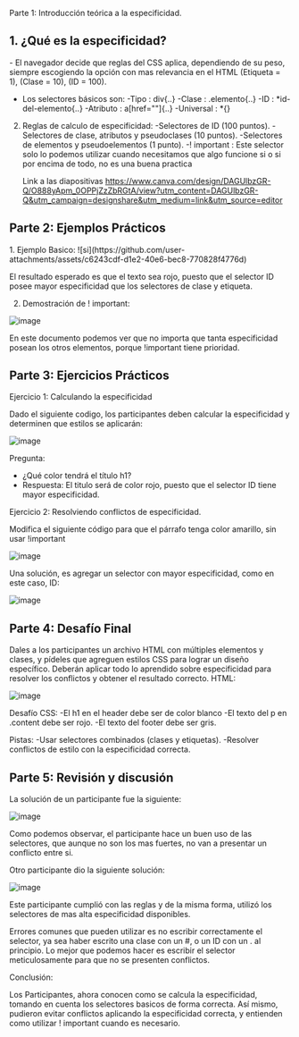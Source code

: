 Parte 1: Introducción teórica a la especificidad.

<h2>1. ¿Qué es la especificidad?</h2>
  - El navegador decide que reglas del CSS aplica, dependiendo de su peso, siempre escogiendo la opción con mas relevancia en el HTML (Etiqueta = 1), (Clase = 10), (ID = 100).

  - Los selectores básicos son:
    -Tipo : div{..}
    -Clase : .elemento{..}
    -ID : *id-del-elemento{..}
    -Atributo : a[href=""]{..}
    -Universal : *{}
    
2. Reglas de calculo de especificidad:
  -Selectores de ID (100 puntos).
  -Selectores de clase, atributos y pseudoclases (10 puntos).
  -Selectores de elementos y pseudoelementos (1 punto).
  -! important : Este selector solo lo podemos utilizar cuando necesitamos que algo funcione si o si por encima de todo, no es una buena practica

   Link a las diapositivas https://www.canva.com/design/DAGUlbzGR-Q/O888yApm_0OPPjZzZbRGtA/view?utm_content=DAGUlbzGR-Q&utm_campaign=designshare&utm_medium=link&utm_source=editor


<h2>Parte 2: Ejemplos Prácticos</h2>
1. Ejemplo Basico:
![si](https://github.com/user-attachments/assets/c6243cdf-d1e2-40e6-bec8-770828f4776d)

El resultado esperado es que el texto sea rojo, puesto que el selector ID posee mayor especificidad que los selectores de clase y etiqueta.

2. Demostración de ! important:
   
![image](https://github.com/user-attachments/assets/d086c8b4-9b10-43cb-a09f-9ff7e87378a7)

En este documento podemos ver que no importa que tanta especificidad posean los otros elementos, porque !important tiene prioridad.

<h2>Parte 3: Ejercicios Prácticos</h2>

Ejercicio 1: Calculando la especificidad

Dado el siguiente codigo, los participantes deben calcular la especificidad y determinen que estilos se aplicarán:

![image](https://github.com/user-attachments/assets/a69d8632-5b5a-48d5-b028-4643910d7876)

Pregunta:
  - ¿Qué color tendrá el título h1?
  - Respuesta: El titulo será de color rojo, puesto que el selector ID tiene mayor especificidad.

Ejercicio 2: Resolviendo conflictos de especificidad.

Modifica el siguiente código para que el párrafo tenga color amarillo, sin usar !important

![image](https://github.com/user-attachments/assets/99df0009-55f7-436e-bfe9-8f6c6ca50faf)

Una solución, es agregar un selector con mayor especificidad, como en este caso, ID:

![image](https://github.com/user-attachments/assets/f6dd7679-71e2-43bc-80e2-2c2fe94edf6d)

<h2>Parte 4: Desafío Final</h2>

Dales a los participantes un archivo HTML con múltiples elementos y clases, y pídeles que
agreguen estilos CSS para lograr un diseño específico. Deberán aplicar todo lo aprendido sobre
especificidad para resolver los conflictos y obtener el resultado correcto.
HTML:

![image](https://github.com/user-attachments/assets/e36f0529-fca5-48ac-9ecc-57ce07d919b6)

Desafío CSS:
  -El h1 en el header debe ser de color blanco
  -El texto del p en .content debe ser rojo.
  -El texto del footer debe ser gris.

Pistas:
  -Usar selectores combinados (clases y etiquetas).
  -Resolver conflictos de estilo con la especificidad correcta.


<h2>Parte 5: Revisión y discusión</h2>

La solución de un participante fue la siguiente:

![image](https://github.com/user-attachments/assets/373b4d6a-10f0-45e6-82b6-f3edc48b1f33)

Como podemos observar, el participante hace un buen uso de las selectores, que aunque no son los mas fuertes, no van a presentar un conflicto entre si.

Otro participante dio la siguiente solución:

![image](https://github.com/user-attachments/assets/f0305a78-f953-4118-ad1e-2a02a512313c)

Este participante cumplió con las reglas y de la misma forma, utilizó los selectores de mas alta especificidad disponibles.

Errores comunes que pueden utilizar es no escribir correctamente el selector, ya sea haber escrito una clase con un #, o un ID con un . al principio. Lo mejor que podemos hacer es escribir el selector meticulosamente para que no se presenten conflictos.

Conclusión:

Los Participantes, ahora conocen como se calcula la especificidad, tomando en cuenta los selectores basicos de forma correcta. Así mismo, pudieron evitar conflictos aplicando la especificidad correcta, y entienden como utilizar ! important cuando es necesario.
